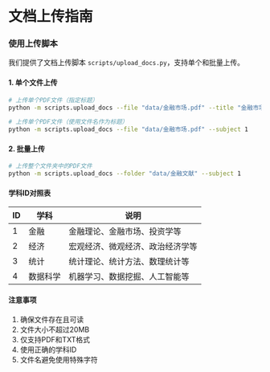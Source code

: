 # 文档上传指南

### 使用上传脚本

我们提供了文档上传脚本 `scripts/upload_docs.py`，支持单个和批量上传。

#### 1. 单个文件上传
```bash
# 上传单个PDF文件（指定标题）
python -m scripts.upload_docs --file "data/金融市场.pdf" --title "金融市场分析" --subject 1

# 上传单个PDF文件（使用文件名作为标题）
python -m scripts.upload_docs --file "data/金融市场.pdf" --subject 1
```

#### 2. 批量上传
```bash
# 上传整个文件夹中的PDF文件
python -m scripts.upload_docs --folder "data/金融文献" --subject 1
```

#### 学科ID对照表
| ID | 学科 | 说明 |
|----|------|------|
| 1 | 金融 | 金融理论、金融市场、投资学等 |
| 2 | 经济 | 宏观经济、微观经济、政治经济学等 |
| 3 | 统计 | 统计理论、统计方法、数理统计等 |
| 4 | 数据科学 | 机器学习、数据挖掘、人工智能等 |

#### 注意事项
1. 确保文件存在且可读
2. 文件大小不超过20MB
3. 仅支持PDF和TXT格式
4. 使用正确的学科ID
5. 文件名避免使用特殊字符